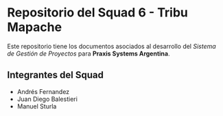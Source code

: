 # Repositorio del Squad 6 - Tribu Mapache
Este repositorio tiene los documentos asociados al desarrollo del *Sistema de Gestión de Proyectos* para **Praxis Systems Argentina**.  
## Integrantes del Squad
- Andrés Fernandez  
- Juan Diego Balestieri  
- Manuel Sturla  
